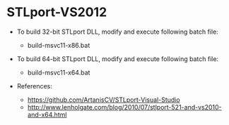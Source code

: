 # STLport-VS2012

  - To build 32-bit STLport DLL, modify and execute following batch file:
    - build-msvc11-x86.bat
  
  - To build 64-bit STLport DLL, modify and execute following batch file:
    - build-msvc11-x64.bat

    
    
  - References:
    - https://github.com/ArtanisCV/STLport-Visual-Studio
    - http://www.lenholgate.com/blog/2010/07/stlport-521-and-vs2010-and-x64.html
    